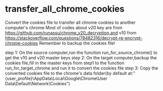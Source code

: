# transfer_all_chrome_cookies
Convert the cookies file to transfer all chrome cookies to another computer's chrome
Most of codes about v20 key are from https://github.com/runassu/chrome_v20_decryption,and v10 from https://stackoverflow.com/questions/78482316/decrypt-re-encrypt-chrome-cookies
Remember to backup the cookies file!

step 1:
On the source computer,run the function run_for_source_chrome() to get the v10 and v20 master keys
step 2:
On the target computer,backup the cookies file,fill in the master keys from step1 to the function run_for_target_chrome and run it to convert the cookies file
step 3:
Copy the converted cookies file to the chrome's data folder(by default at:"{user_profile}\AppData\Local\Google\Chrome\User Data\Default\Network\Cookies")
